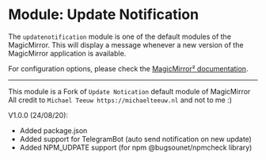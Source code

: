 # Module: Update Notification

The `updatenotification` module is one of the default modules of the MagicMirror.
This will display a message whenever a new version of the MagicMirror application is available.

For configuration options, please check the [MagicMirror² documentation](https://docs.magicmirror.builders/modules/updatenotification.html).

---
This module is a Fork of `Update Notication` default module of MagicMirror
All credit to `Michael Teeuw https://michaelteeuw.nl` and not to me :)

V1.0.0 (24/08/20):
  * Added package.json
  * Added support for TelegramBot (auto send notification on new update)
  * Added NPM_UDPATE support (for npm @bugsounet/npmcheck library)

